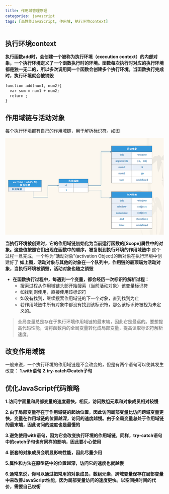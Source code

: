 ```yaml
---
title: 作用域管理原理
categories: javascript
tags: [高性能JavaScript, 作用域, 执行环境context]
---
```


## 执行环境context

**执行函数add时，会创建一个被称为执行环境（execution context）的内部对象，一个执行环境定义了一个函数执行时的环境。函数每次执行时对应的执行环境都是独一无二的，所以多次调用同一个函数会创建多个执行环境。当函数执行完成时，执行环境就会被销毁**

```
function add(num1, num2){
  var sum = num1 + num2;
  return ;
}
```

## 作用域链与活动对象

每个执行环境都有自己的作用域链，用于解析标识符。如图

![](/assets/activationObject.png)

**当执行环境被创建时，它的作用域链初始化为当前运行函数的[Scope]属性中的对象。这些值按照它们出现在函数中的顺序，被复制到执行环境的作用域链中**
这个过程一旦完成，一个称为“活动对象”(activation Object)的新对象在执行环境中创建好了
**如上图，活动对象与其他的对象在一个队列中，作用链的最顶端为活动对象，当执行环境被销毁，活动对象也随之销毁**
- **在函数执行过程中，每遇到一个变量，都会经历一次标识符解析过程：**
  - 搜索过程从作用域链头部开始搜索（当前活动对象）该变量标识符
  - 如找到则使用，直接使用该标识符
  - 如没有找到，继续搜索作用域链的下一个对象，直到找到为止
  - 若作用域链中所有对象中都没有找到该标识符，那么该标识符被视为未定义的。

> 全局变量总是存在于执行环境作用域链的最末端，因此它是最远的。要想提高代码性能，请将函数内的全局变量转化成局部变量，提高读取标识符解析速度。

## 改变作用域链

一般来说，一个执行环境的作用域链是不会改变的，但是有两个语句可以使其发生改变：
**1.with语句**
**2.try-catch中catch子句**

## 优化JavaScript代码策略

**1.访问字面量和局部变量的速度最快，相反，访问数组元素和对象成员相对较慢**

**2.由于局部变量存在于作用域链的起始位置，因此访问局部变量比访问跨域变量更快。变量在作用域链的位置越深，访问的速度越慢。由于全局变量总处于作用域链的最末端，因此访问的速度也是最慢的**

**3.避免使用with语句，因为它会改变执行环境的作用域链，同样，try-catch语句中的catch子句也有同样的影响，因此要小心使用**

**4.嵌套的对象成员会明显影响性能，因此尽量少用**

**5.属性和方法在原型链中的位置越深，访问它的速度也就越慢**

**6.通常来说，你可以通过把常用的对象成员，数组元素，跨域变量保存在局部变量中来改善JavaScript性能，因为局部变量访问的速度更快。以空间换时间的代价，需要自己权衡**






